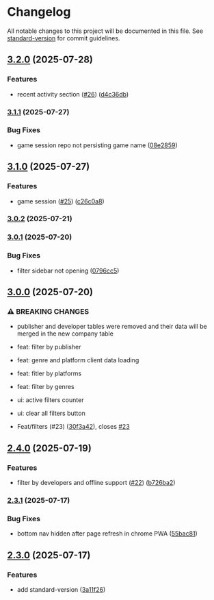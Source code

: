 # Changelog

All notable changes to this project will be documented in this file. See [standard-version](https://github.com/conventional-changelog/standard-version) for commit guidelines.

## [3.2.0](https://github.com/jguih/playnite-insights/compare/v3.1.1...v3.2.0) (2025-07-28)


### Features

* recent activity section ([#26](https://github.com/jguih/playnite-insights/issues/26)) ([d4c36db](https://github.com/jguih/playnite-insights/commit/d4c36dbd7c25b02391d6cb6a31423606835e485c))

### [3.1.1](https://github.com/jguih/playnite-insights/compare/v3.1.0...v3.1.1) (2025-07-27)


### Bug Fixes

* game session repo not persisting game name ([08e2859](https://github.com/jguih/playnite-insights/commit/08e2859f2273c00de76c077efea9c36304953a28))

## [3.1.0](https://github.com/jguih/playnite-insights/compare/v3.0.2...v3.1.0) (2025-07-27)


### Features

* game session ([#25](https://github.com/jguih/playnite-insights/issues/25)) ([c26c0a8](https://github.com/jguih/playnite-insights/commit/c26c0a80d6d1915741d44e637576ace1297bfc2a))

### [3.0.2](https://github.com/jguih/playnite-insights/compare/v3.0.1...v3.0.2) (2025-07-21)

### [3.0.1](https://github.com/jguih/playnite-insights/compare/v3.0.0...v3.0.1) (2025-07-20)


### Bug Fixes

* filter sidebar not opening ([0796cc5](https://github.com/jguih/playnite-insights/commit/0796cc57d58281dcd173dd1a6178a8e5d57fb1e3))

## [3.0.0](https://github.com/jguih/playnite-insights/compare/v2.4.0...v3.0.0) (2025-07-20)


### ⚠ BREAKING CHANGES

* publisher and developer tables were removed and their data will be merged in the new company table

* feat: filter by publisher

* feat: genre and platform client data loading

* feat: fitler by platforms

* feat: filter by genres

* ui: active filters counter

* ui: clear all filters button

* Feat/filters (#23) ([30f3a42](https://github.com/jguih/playnite-insights/commit/30f3a42ee439ed2186e2ce0e23c19371dfd3e8ff)), closes [#23](https://github.com/jguih/playnite-insights/issues/23)

## [2.4.0](https://github.com/jguih/playnite-insights/compare/v2.3.1...v2.4.0) (2025-07-19)


### Features

* filter by developers and offline support ([#22](https://github.com/jguih/playnite-insights/issues/22)) ([b726ba2](https://github.com/jguih/playnite-insights/commit/b726ba24664118266679d1c65346313096a17eee))

### [2.3.1](https://github.com/jguih/playnite-insights/compare/v2.3.0...v2.3.1) (2025-07-17)


### Bug Fixes

* bottom nav hidden after page refresh in chrome PWA ([55bac81](https://github.com/jguih/playnite-insights/commit/55bac8150611a4415ecb089399415234b72aa504))

## [2.3.0](https://github.com/jguih/playnite-insights/compare/v2.2.0...v2.3.0) (2025-07-17)


### Features

* add standard-version ([3a11f26](https://github.com/jguih/playnite-insights/commit/3a11f268b47a02ad30e11ea985ef761b53916539))
